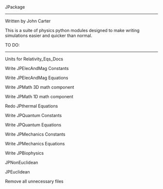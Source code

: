 JPackage

----------------


Written by John Carter


This is a suite of physics python modules designed to make writing simulations easier and quicker than normal.


TO DO:

----------------

Units for Relativity_Eqs_Docs

Write JPElecAndMag Constants

Write JPElecAndMag Equations

Write JPMath 3D math component

Write JPMath 1D math component

Redo JPthermal Equations

Write JPQuantum Constants

Write JPQuantum Equations

Write JPMechanics Constants

Write JPMechanics Equations

Write JPBiophysics

JPNonEuclidean

JPEuclidean

Remove all unnecessary files
